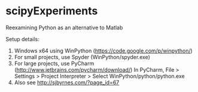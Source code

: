scipyExperiments
================

Reexamining Python as an alternative to Matlab

Setup details:
1) Windows x64 using WinPython (https://code.google.com/p/winpython/)
2) For small projects, use Spyder (WinPython/spyder.exe)
3) For large projects, use PyCharm (http://www.jetbrains.com/pycharm/download/)
   In PyCharm, File > Settings > Project Interpreter > Select WinPython/python/python.exe
4) Also see http://sjbyrnes.com/?page_id=67
